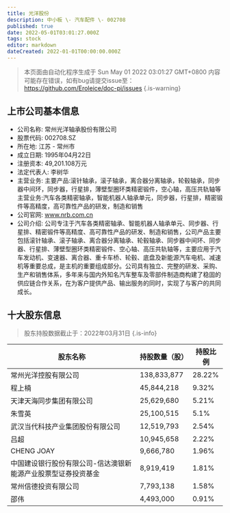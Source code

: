 ```yaml
---
title: 光洋股份
description: 中小板 \- 汽车配件 \- 002708
published: true
date: 2022-05-01T03:01:27.000Z
tags: stock
editor: markdown
dateCreated: 2022-01-01T00:00:00.000Z
---
```


> 本页面由自动化程序生成于 Sun May 01 2022 03:01:27 GMT+0800
> 内容可能存在错误，如有bug请提交issue至：https://github.com/Eroleice/doc-pi/issues
{.is-warning}

## 上市公司基本信息
- 公司名称: 常州光洋轴承股份有限公司
- 股票代码: 002708.SZ
- 所在地: 江苏 - 常州市
- 成立日期: 1995年04月22日
- 注册资本: 49,201.108万元
- 法定代表人: 李树华
- 主营业务: 主要产品:滚针轴承，滚子轴承，离合器分离轴承，轮毂轴承，同步器中间环，同步器，行星排，薄壁型圈环类精密锻件，空心轴，高压共轨轴等主营业务:汽车各类精密轴承，智能机器人轴承单元，同步器，行星排，精密锻件等高精度，高可靠性产品的研发，制造和销售
- 公司官网: www.nrb.com.cn
- 公司介绍: 公司专注于汽车各类精密轴承、智能机器人轴承单元、同步器、行星排、精密锻件等高精度、高可靠性产品的研发、制造和销售，公司产品主要包括滚针轴承、滚子轴承、离合器分离轴承、轮毂轴承、同步器中间环、同步器、行星排、薄壁型圈环类精密锻件、空心轴、高压共轨轴等，主要应用于汽车发动机、变速器、离合器、重卡车桥、轮毂、底盘及新能源汽车电机、减速机等重要总成，是主机的重要组成部分。公司具有独立、完整的研发、采购、生产和销售体系，多年来与国内外知名汽车整车及零部件制造商构建了稳固的供应链合作关系，在为客户提供产品、输出服务的同时，实现了与客户的共同成长。


## 十大股东信息
> 股东持股数据截止于：2022年03月31日
{.is-info}

| 股东名称 | 持股数量（股） | 持股比例 |
| --- | --- | --- |
| 常州光洋控股有限公司 | 138,833,877 | 28.22% |
| 程上楠 | 45,844,218 | 9.32% |
| 天津天海同步集团有限公司 | 25,629,680 | 5.21% |
| 朱雪英 | 25,100,515 | 5.1% |
| 武汉当代科技产业集团股份有限公司 | 12,519,793 | 2.54% |
| 吕超 | 10,945,658 | 2.22% |
| CHENG JOAY | 9,666,780 | 1.96% |
| 中国建设银行股份有限公司-信达澳银新能源产业股票型证券投资基金 | 8,919,419 | 1.81% |
| 常州信德投资有限公司 | 7,793,138 | 1.58% |
| 邵伟 | 4,493,000 | 0.91% |




